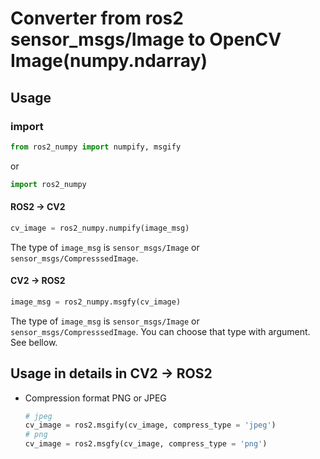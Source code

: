 # Converter from ros2 sensor_msgs/Image to OpenCV Image(numpy.ndarray)



## Usage

### import

```python
from ros2_numpy import numpify, msgify
```

or

```python
import ros2_numpy
```



#### ROS2 -> CV2

```python
cv_image = ros2_numpy.numpify(image_msg)
```

The type of `image_msg` is `sensor_msgs/Image` or `sensor_msgs/CompresssedImage`.

#### CV2 -> ROS2

```python
image_msg = ros2_numpy.msgfy(cv_image)
```

The type of `image_msg` is `sensor_msgs/Image` or `sensor_msgs/CompresssedImage`. You can choose that type with argument. See bellow.



## Usage in details in CV2 -> ROS2

- Compression format PNG or JPEG
  ```python
  # jpeg
  cv_image = ros2.msgify(cv_image, compress_type = 'jpeg')
  # png
  cv_image = ros2.msgfy(cv_image, compress_type = 'png')
  ```

  
